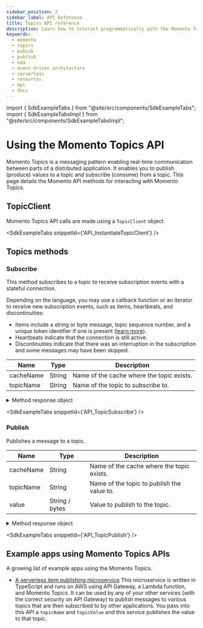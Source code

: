 ```yaml
---
sidebar_position: 2
sidebar_label: API Reference
title: Topics API reference
description: Learn how to interact programmatically with the Momento Topics API.
keywords:
  - momento
  - topics
  - pubsub
  - pub/sub
  - eda
  - event-driven architecture
  - serverless
  - resources
  - api
  - docs
---
```


import { SdkExampleTabs } from "@site/src/components/SdkExampleTabs";
import { SdkExampleTabsImpl } from "@site/src/components/SdkExampleTabsImpl";

# Using the Momento Topics API

Momento Topics is a messaging pattern enabling real-time communication between parts of a distributed application. It enables you to publish (produce) values to a topic and subscribe (consume) from a topic. This page details the Momento API methods for interacting with Momento Topics.

## TopicClient

Momento Topics API calls are made using a `TopicClient` object.

<SdkExampleTabs snippetId={'API_InstantiateTopicClient'} />

## Topics methods

### Subscribe
This method subscribes to a topic to receive subscription events with a stateful connection.

Depending on the language, you may use a callback function or an iterator to receive new subscription events, such as items, heartbeats, and discontinuities:
- Items include a string or byte message, topic sequence number, and a unique token identifier if one is present ([learn more](https://www.gomomento.com/blog/momento-topics-just-got-more-secure-introducing-embedded-token-identifiers)).
- Heartbeats indicate that the connection is still active.
- Discontinuities indicate that there was an interruption in the subscription and some messages may have been skipped.


| Name            | Type            | Description                                   |
| --------------- | --------------- | --------------------------------------------- |
| cacheName       | String          | Name of the cache where the topic exists.     |
| topicName       | String          | Name of the topic to subscribe to.            |


<details>
  <summary>Method response object</summary>

* Success - Returns a [subscription](./response-objects.md#subscription) object.
* Error

See [response objects](./response-objects.md) for specific information.

</details>

<SdkExampleTabs snippetId={'API_TopicSubscribe'} />

### Publish
Publishes a message to a topic.

| Name            | Type            | Description                                   |
| --------------- | --------------- | --------------------------------------------- |
| cacheName       | String          | Name of the cache where the topic exists.     |
| topicName       | String          | Name of the topic to publish the value to.    |
| value           | String / bytes  | Value to publish to the topic.                |

<details>
  <summary>Method response object</summary>

* Success
* Error

See [response objects](./response-objects.md) for specific information.

</details>

<SdkExampleTabs snippetId={'API_TopicPublish'} />

## Example apps using Momento Topics APIs

A growing list of example apps using the Momento Topics.

- [A serverless item publishing microservice](https://github.com/momentohq/client-sdk-javascript/tree/main/examples/nodejs/lambda-examples/topics-microservice) This microservice is written in TypeScript and runs on AWS using API Gateway, a Lambda function, and Momento Topics. It can be used by any of your other services (with the correct security on API Gateway) to publish messages to various topics that are then subscribed to by other applications. You pass into this API a `topicName` and `topicValue` and this service publishes the value to that topic.
